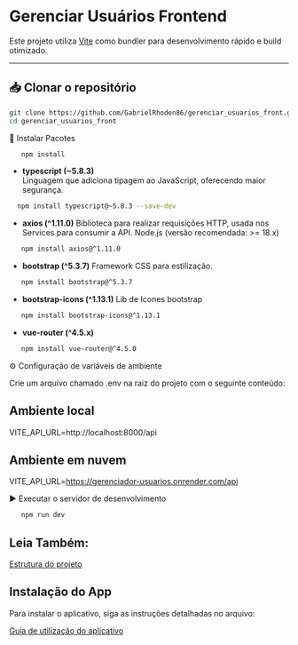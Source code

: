 # Gerenciar Usuários Frontend

Este projeto utiliza [Vite](https://vitejs.dev/) como bundler para desenvolvimento rápido e build otimizado.  

---
## 📥 Clonar o repositório

```bash
git clone https://github.com/GabrielRhoden86/gerenciar_usuarios_front.git
cd gerenciar_usuarios_front
```
🚀 Instalar Pacotes

```bash
   npm install
```
- **typescript (~5.8.3)**  
  Linguagem que adiciona tipagem ao JavaScript, oferecendo maior segurança.  
  
```bash
  npm install typescript@~5.8.3 --save-dev
```

- **axios (^1.11.0)**
    Biblioteca para realizar requisições HTTP, usada nos Services para consumir a API.
    Node.js
    (versão recomendada: >= 18.x)
  
```bash
   npm install axios@^1.11.0
```

- **bootstrap (^5.3.7)**
   Framework CSS para estilização.
```bash
   npm install bootstrap@^5.3.7
```

- **bootstrap-icons (^1.13.1)** 
   Lib de Icones bootstrap
```bash
   npm install bootstrap-icons@^1.13.1
```

- **vue-router (^4.5.x)**
```bash
   npm install vue-router@^4.5.0
```

⚙️ Configuração de variáveis de ambiente

Crie um arquivo chamado .env na raiz do projeto com o seguinte conteúdo:

## Ambiente local
VITE_API_URL=http://localhost:8000/api

## Ambiente em nuvem
VITE_API_URL=https://gerenciador-usuarios.onrender.com/api

▶️ Executar o servidor de desenvolvimento

```bash
   npm run dev
```

## Leia Também: 

[Estrutura do projeto ](ESTRUTURA.md)

## Instalação do App
Para instalar o aplicativo, siga as instruções detalhadas no arquivo:

[Guia de utilização do aplicativo](README.md)